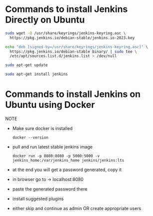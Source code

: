 # Commands to install Jenkins Directly on Ubuntu

```bash
sudo wget -O /usr/share/keyrings/jenkins-keyring.asc \
  https://pkg.jenkins.io/debian-stable/jenkins.io-2023.key

echo "deb [signed-by=/usr/share/keyrings/jenkins-keyring.asc]" \
  https://pkg.jenkins.io/debian-stable binary/ | sudo tee \
  /etc/apt/sources.list.d/jenkins.list > /dev/null

sudo apt-get update

sudo apt-get install jenkins
```

# Commands to install Jenkins on Ubuntu using Docker

NOTE
 - Make sure docker is installed 
 
    `docker --version`

 - pull and run latest stable jenkins image 
  
    `docker run -p 8080:8080 -p 5000:5000 -v jenkins_home:/var/jenkins_home jenkins/jenkins:lts`

 - at the end you will get a password generated, copy it

 - in browser go to -> localhost:8080

 - paste the generated password there

 - install suggested plugins

 - either skip and continue as admin OR create appropriate users
